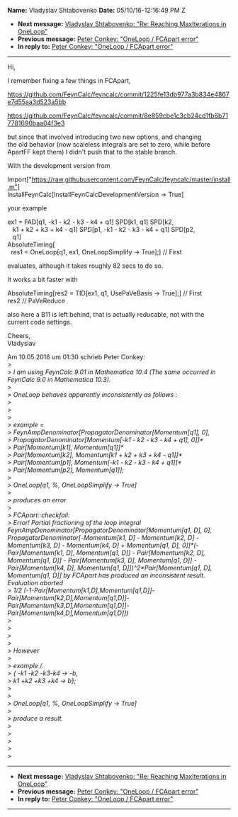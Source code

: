**Name:** Vladyslav Shtabovenko
**Date:** 05/10/16-12:16:49 PM Z

  - **Next message:** [Vladyslav Shtabovenko: "Re: Reaching
    MaxIterations in OneLoop"](1064.html)
  - **Previous message:** [Peter Conkey: "OneLoop / FCApart
    error"](1062.html)
  - **In reply to:** [Peter Conkey: "OneLoop / FCApart
    error"](1062.html)

-----

Hi,  

I remember fixing a few things in FCApart,  

https://github.com/FeynCalc/feyncalc/commit/1225fe13db977a3b834e4867e7d55aa3d523a5bb  

https://github.com/FeynCalc/feyncalc/commit/8e859cbe1c3cb24cd1fb6b717781690baa04f3e3  

but since that involved introducing two new options, and changing  
the old behavior (now scaleless integrals are set to zero, while
before  
ApartFF kept them) I didn't push that to the stable branch.  

With the development version from  

Import["https://raw.githubusercontent.com/FeynCalc/feyncalc/master/install.m"]  
InstallFeynCalc[InstallFeynCalcDevelopmentVersion -\> True]  

your example  
 
ex1 = FAD[q1, -k1 - k2 - k3 - k4 + q1] SPD[k1, q1]
SPD[k2,  
   k1 + k2 + k3 + k4 - q1] SPD[p1, -k1 - k2 - k3 - k4 + q1]
SPD[p2,  
   q1]  
AbsoluteTiming[  
  res1 = OneLoop[q1, ex1, OneLoopSimplify -\> True];] //
First  

evaluates, although it takes roughly 82 secs to do so.  

It works a bit faster with  

AbsoluteTiming[res2 = TID[ex1, q1, UsePaVeBasis -\>
True];] // First  
res2 // PaVeReduce  

also here a B11 is left behind, that is actually reducable, not with
the  
current code settings.  

Cheers,  
Vladyslav  

Am 10.05.2016 um 01:30 schrieb Peter Conkey:  
*\>*  
*\> I am using FeynCalc 9.01 in Mathematica 10.4 (The same occurred in
FeynCalc 9.0 in Mathematica 10.3).*  
*\>*  
*\> OneLoop behaves apparently inconsistently as follows :*  
*\>*  
*\>*  
*\>*  
*\> example =*  
*\>
FeynAmpDenominator[PropagatorDenominator[Momentum[q1],
0],*  
*\> PropagatorDenominator[Momentum[-k1 - k2 - k3 - k4 + q1],
0]]\**  
*\> Pair[Momentum[k1], Momentum[q1]]\**  
*\> Pair[Momentum[k2], Momentum[k1 + k2 + k3 + k4 -
q1]]\**  
*\> Pair[Momentum[p1], Momentum[-k1 - k2 - k3 - k4 +
q1]]\**  
*\> Pair[Momentum[p2], Momentum[q1]];*  
*\>*  
*\> OneLoop[q1, %, OneLoopSimplify -\> True]*  
*\>*  
*\> produces an error*  
*\>*  
*\> FCApart::checkfail:*  
*\> Error\! Partial fractioning of the loop integral
FeynAmpDenominator[PropagatorDenominator[Momentum[q1,
D], 0], PropagatorDenominator[-Momentum[k1, D] -
Momentum[k2, D] - Momentum[k3, D] - Momentum[k4,
D] + Momentum[q1, D],
0]]\*(-Pair[Momentum[k1, D], Momentum[q1,
D]] - Pair[Momentum[k2, D], Momentum[q1,
D]] - Pair[Momentum[k3, D], Momentum[q1,
D]] - Pair[Momentum[k4, D], Momentum[q1,
D]])^2\*Pair[Momentum[q1, D], Momentum[q1,
D]] by FCApart has produced an inconsistent result. Evaluation
aborted*  
*\> 1/2
(-1-Pair[Momentum[k1,D],Momentum[q1,D]]-Pair[Momentum[k2,D],Momentum[q1,D]]-Pair[Momentum[k3,D],Momentum[q1,D]]-Pair[Momentum[k4,D],Momentum[q1,D]])*  
*\>*  
*\>*  
*\>*  
*\>*  
*\> However*  
*\>*  
*\> example /.*  
*\> { -k1 -k2 -k3-k4 -\> -b,*  
*\> k1 +k2 +k3 +k4 -\> b};*  
*\>*  
*\>*  
*\> OneLoop[q1, %, OneLoopSimplify -\> True]*  
*\>*  
*\> produce a result.*  
*\>*  
*\>*  
*\>*  
*\>*  
*\>*  

-----

  - **Next message:** [Vladyslav Shtabovenko: "Re: Reaching
    MaxIterations in OneLoop"](1064.html)
  - **Previous message:** [Peter Conkey: "OneLoop / FCApart
    error"](1062.html)
  - **In reply to:** [Peter Conkey: "OneLoop / FCApart
    error"](1062.html)

-----

